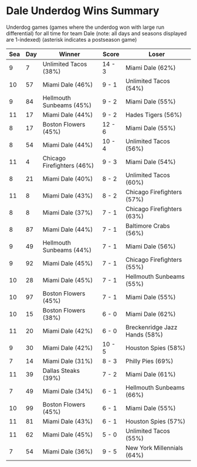 # Dale Underdog Wins Summary



Underdog games (games where the underdog won with large run differential) for all time for team Dale (note: all days and seasons displayed are 1-indexed) (asterisk indicates a postseason game)


| Sea | Day | Winner | Score | Loser | 
| ------ |------ |------ |------ |------ |
| 9 | 7 | Unlimited Tacos (38%) | 14 - 3 | Miami Dale (62%) | 
| 10 | 57 | Miami Dale (46%) | 9 - 1 | Unlimited Tacos (54%) | 
| 9 | 84 | Hellmouth Sunbeams (45%) | 9 - 2 | Miami Dale (55%) | 
| 11 | 17 | Miami Dale (44%) | 9 - 2 | Hades Tigers (56%) | 
| 8 | 17 | Boston Flowers (45%) | 12 - 6 | Miami Dale (55%) | 
| 8 | 54 | Miami Dale (44%) | 10 - 4 | Unlimited Tacos (56%) | 
| 11 | 4 | Chicago Firefighters (46%) | 9 - 3 | Miami Dale (54%) | 
| 8 | 21 | Miami Dale (40%) | 8 - 2 | Unlimited Tacos (60%) | 
| 11 | 8 | Miami Dale (43%) | 8 - 2 | Chicago Firefighters (57%) | 
| 8 | 8 | Miami Dale (37%) | 7 - 1 | Chicago Firefighters (63%) | 
| 8 | 87 | Miami Dale (44%) | 7 - 1 | Baltimore Crabs (56%) | 
| 9 | 49 | Hellmouth Sunbeams (44%) | 7 - 1 | Miami Dale (56%) | 
| 9 | 92 | Miami Dale (45%) | 7 - 1 | Chicago Firefighters (55%) | 
| 10 | 28 | Miami Dale (45%) | 7 - 1 | Hellmouth Sunbeams (55%) | 
| 10 | 97 | Boston Flowers (45%) | 7 - 1 | Miami Dale (55%) | 
| 10 | 15 | Boston Flowers (38%) | 6 - 0 | Miami Dale (62%) | 
| 11 | 20 | Miami Dale (42%) | 6 - 0 | Breckenridge Jazz Hands (58%) | 
| 9 | 30 | Miami Dale (42%) | 10 - 5 | Houston Spies (58%) | 
| 7 | 14 | Miami Dale (31%) | 8 - 3 | Philly Pies (69%) | 
| 11 | 39 | Dallas Steaks (39%) | 7 - 2 | Miami Dale (61%) | 
| 7 | 49 | Miami Dale (34%) | 6 - 1 | Hellmouth Sunbeams (66%) | 
| 10 | 99 | Boston Flowers (45%) | 6 - 1 | Miami Dale (55%) | 
| 11 | 81 | Miami Dale (43%) | 6 - 1 | Houston Spies (57%) | 
| 11 | 62 | Miami Dale (45%) | 5 - 0 | Unlimited Tacos (55%) | 
| 7 | 54 | Miami Dale (36%) | 9 - 5 | New York Millennials (64%) | 


